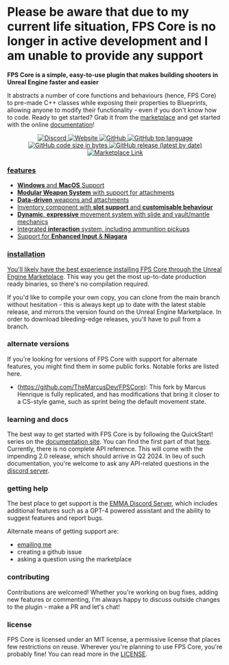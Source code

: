 # Please be aware that due to my current life situation, FPS Core is no longer in active development and I am unable to provide any support

**FPS Core is a simple, easy-to-use plugin that makes building shooters in Unreal Engine faster and easier**

It abstracts a number of core functions and behaviours (hence, FPS Core) to pre-made C++ classes while exposing their properties to Blueprints, allowing anyone to modify their functionality - even if you don't know how to code. Ready to get started? Grab it from the [marketplace](https://www.unrealengine.com/marketplace/en-US/product/fps-core) and get started with the online [documentation](https://emmadocs.dev)!

<div align="center">
  <a href="https://discord.gg/MzxdZd2WqR" target="_blank" title="Discord">
  <img alt="Discord" src="https://img.shields.io/discord/1010210608030961804">
  <a href="https://emmadocs.dev" target="_blank" title="Website">
  <img alt="Website" src="https://img.shields.io/website?label=documentation&url=https%3A%2F%2Femmadocs.dev">
  <a href="" target="_blank" title="">
  <img alt="GitHub" src="https://img.shields.io/github/license/whoisEllie/FPSCore">
  <img alt="GitHub top language" src="https://img.shields.io/github/languages/top/whoisEllie/FPSCore">
  <img alt="GitHub code size in bytes" src="https://img.shields.io/github/languages/code-size/whoisEllie/FPSCore">
  <img alt="GitHub release (latest by date)" src="https://img.shields.io/github/v/release/whoisEllie/FPSCore">
  <a href="https://www.unrealengine.com/marketplace/en-US/product/fps-core" target="_blank" title="Marketplace Link">
  <img alt="Marketplace Link" src="https://img.shields.io/badge/download-marketplace-blue">
</div>


### features
- **Windows** and **MacOS** Support
- **Modular Weapon System** with support for attachments
- **Data-driven** weapons and attachments
- Inventory component with **slot support** and **customisable behaviour**
- **Dynamic**, **expressive** movement system with slide and vault/mantle mechanics
- Integrated **interaction** system, including ammunition pickups
- Support for **Enhanced Input** & **Niagara**

### installation
You'll likely have the best experience installing FPS Core through the [Unreal Engine Marketplace](https://www.unrealengine.com/marketplace/en-US/product/fps-core). This way you get the most up-to-date production ready binaries, so there's no compilation required.

If you'd like to compile your own copy, you can clone from the main branch without hesitation - this is always kept up to date with the latest stable release, and mirrors the version found on the Unreal Engine Marketplace. In order to download bleeding-edge releases, you'll have to pull from a branch.

### alternate versions
If you're looking for versions of FPS Core with support for alternate features, you might find them in some public forks. Notable forks are listed here.
- (https://github.com/TheMarcusDev/FPSCore): This fork by Marcus Henrique is fully replicated, and has modifications that bring it closer to a CS-style game, such as sprint being the default movement state.
    
### learning and docs
The best way to get started with FPS Core is by following the QuickStart! series on the [documentation site](https://emmadocs.dev). You can find the first part of that [here](https://emmadocs.dev/fps-core/quickstart-part-1-creating-a-character/). Currently, there is no complete API reference. This will come with the impending 2.0 release, which should arrive in Q2 2024. In lieu of such documentation, you're welcome to ask any API-related questions in the [discord server](https://discord.gg/MzxdZd2WqR).

### getting help
The best place to get support is the [EMMA Discord Server](https://discord.gg/MzxdZd2WqR), which includes additional features such as a GPT-4 powered assistant and the ability to suggest features and report bugs.

Alternate means of getting support are:
- [emailing me](mailto:contact@emmadocs.dev)
- creating a github issue
- asking a question using the marketplace

### contributing
Contributions are welcomed! Whether you're working on bug fixes, adding new features or commenting, I'm always happy to discuss outside changes to the plugin - make a PR and let's chat!

### license
FPS Core is licensed under an MIT license, a permissive license that places few restrictions on reuse. Wherever you're planning to use FPS Core, you're probably fine! You can read more in the [LICENSE](LICENSE).
